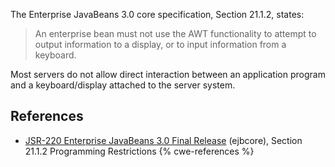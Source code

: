 The Enterprise JavaBeans 3.0 core specification, Section 21.1.2, states:

> An enterprise bean must not use the AWT functionality to attempt to output information to a display, or to input information from a keyboard.

Most servers do not allow direct interaction between an application program and a keyboard/display attached to the server system.


## References
* [ JSR-220 Enterprise JavaBeans 3.0 Final Release](http://jcp.org/aboutJava/communityprocess/final/jsr220/index.html) (ejbcore), Section 21.1.2 Programming Restrictions
{% cwe-references %}

